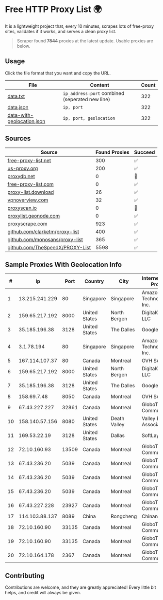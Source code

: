 
# Free HTTP Proxy List 🌍

It is a lightweight project that, every 10 minutes, scrapes lots of free-proxy sites, validates if it works, and serves a clean proxy list.


> Scraper found **7844** proxies at the latest update. Usable proxies are below.

## Usage

Click the file format that you want and copy the URL.


|File|Content|Count|
|----|-------|-----|
|[data.txt](https://raw.githubusercontent.com/themiralay/Proxy-List-World/master/data.txt)|`ip_address:port` combined (seperated new line)|322|
|[data.json](https://raw.githubusercontent.com/themiralay/Proxy-List-World/master/data.json)|`ip, port`|322|
|[data-with-geolocation.json](https://raw.githubusercontent.com/themiralay/Proxy-List-World/master/data-with-geolocation.json)|`ip, port, geolocation`|322|

## Sources

|Source|Found Proxies|Succeed|
|------|-------------|-------|
|[free-proxy-list.net](https://free-proxy-list.net)|300|✅|
|[us-proxy.org](https://www.us-proxy.org)|200|✅|
|[proxydb.net](http://proxydb.net)|0|🚫|
|[free-proxy-list.com](https://free-proxy-list.com/?page=&port=&type%5B%5D=http&type%5B%5D=https&up_time=0&search=Search)|0|✅|
|[proxy-list.download](https://www.proxy-list.download/HTTP)|26|✅|
|[vpnoverview.com](https://vpnoverview.com/privacy/anonymous-browsing/free-proxy-servers)|32|✅|
|[proxyscan.io](https://www.proxyscan.io)|0|🚫|
|[proxylist.geonode.com](https://proxylist.geonode.com/api/proxy-list?limit=300&page=1&sort_by=lastChecked&sort_type=desc&protocols=http,https)|0|✅|
|[proxyscrape.com](https://api.proxyscrape.com/v2/?request=displayproxies&protocol=http&timeout=10000&country=all&ssl=all&anonymity=all)|923|✅|
|[github.com/clarketm/proxy-list](https://raw.githubusercontent.com/clarketm/proxy-list/master/proxy-list-raw.txt)|400|✅|
|[github.com/monosans/proxy-list](https://raw.githubusercontent.com/monosans/proxy-list/main/proxies/http.txt)|365|✅|
|[github.com/TheSpeedX/PROXY-List](https://raw.githubusercontent.com/TheSpeedX/PROXY-List/master/http.txt)|5598|✅|


## Sample Proxies With Geolocation Info

|#|Ip|Port|Country|City|Internet Service Provider|
|-|--|----|-------|----|-------------------------|
|1|13.215.241.229|80|Singapore|Singapore|Amazon Technologies Inc.|
|2|159.65.217.192|8000|United States|North Bergen|DigitalOcean, LLC|
|3|35.185.196.38|3128|United States|The Dalles|Google LLC|
|4|3.1.78.194|80|Singapore|Singapore|Amazon Technologies Inc.|
|5|167.114.107.37|80|Canada|Montreal|OVH SAS|
|6|159.65.217.192|8000|United States|North Bergen|DigitalOcean, LLC|
|7|35.185.196.38|3128|United States|The Dalles|Google LLC|
|8|158.69.7.48|8050|Canada|Montreal|OVH SAS|
|9|67.43.227.227|32861|Canada|Montreal|GloboTech Communications|
|10|158.140.57.156|8080|United States|Death Valley|Valley Electric Association|
|11|169.53.22.19|3128|United States|Dallas|SoftLayer|
|12|72.10.160.93|13509|Canada|Montreal|GloboTech Communications|
|13|67.43.236.20|5039|Canada|Montreal|GloboTech Communications|
|14|67.43.236.20|5039|Canada|Montreal|GloboTech Communications|
|15|67.43.236.20|5039|Canada|Montreal|GloboTech Communications|
|16|67.43.227.228|23927|Canada|Montreal|GloboTech Communications|
|17|114.103.88.137|8089|China|Rongcheng|Chinanet|
|18|72.10.160.90|33135|Canada|Montreal|GloboTech Communications|
|19|72.10.160.90|33135|Canada|Montreal|GloboTech Communications|
|20|72.10.164.178|2367|Canada|Montreal|GloboTech Communications|



## Contributing

Contributions are welcome, and they are greatly appreciated! Every
little bit helps, and credit will always be given.

